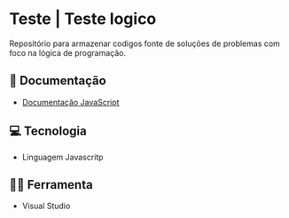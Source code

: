 # Teste | Teste logico

Repositório para armazenar codigos fonte de soluções de problemas com foco na lógica de programação.

## 📔 Documentação

- [Documentação JavaScript](https://www.w3schools.com/jsrEF/default.asp)

## 💻 Tecnologia

- Linguagem Javascritp

## 👨‍💻 Ferramenta

- Visual Studio
